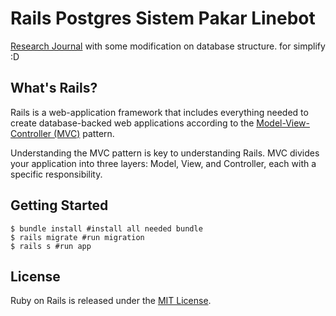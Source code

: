 # Rails Postgres Sistem Pakar Linebot

[Research Journal](http://eprints.ums.ac.id/51223/1/NASKAH%20PUBLIKASI_L200130131.pdf)
with some modification on database structure. for simplify :D

## What's Rails?

Rails is a web-application framework that includes everything needed to
create database-backed web applications according to the
[Model-View-Controller (MVC)](https://en.wikipedia.org/wiki/Model-view-controller)
pattern.

Understanding the MVC pattern is key to understanding Rails. MVC divides your
application into three layers: Model, View, and Controller, each with a specific responsibility.

## Getting Started

```
$ bundle install #install all needed bundle
$ rails migrate #run migration
$ rails s #run app
```

## License

Ruby on Rails is released under the [MIT License](https://opensource.org/licenses/MIT).